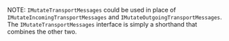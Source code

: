 NOTE: `IMutateTransportMessages` could be used in place of `IMutateIncomingTransportMessages` and `IMutateOutgoingTransportMessages`. The `IMutateTransportMessages` interface is simply a shorthand that combines the other two.
